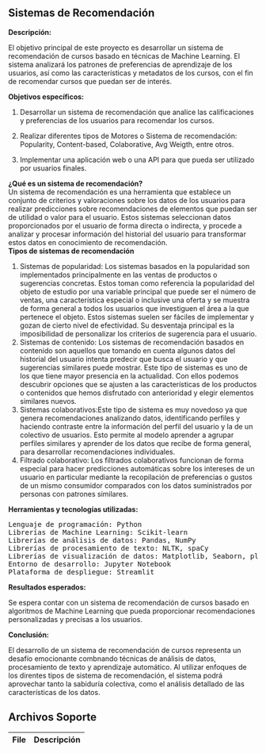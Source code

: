 ## Sistemas de Recomendación  

**Descripción:**  

El objetivo principal de este proyecto es desarrollar un sistema de recomendación de cursos basado en técnicas de Machine Learning. El sistema analizará los patrones de preferencias de aprendizaje de los usuarios, así como las características y metadatos de los cursos, con el fin de recomendar cursos que puedan ser de interés.  

**Objetivos específicos:**  
1. Desarrollar un sistema de recomendación  que analice las calificaciones y preferencias de los usuarios para recomendar los cursos.
2. Realizar diferentes tipos de Motores o Sistema de recomendación: Popularity, Content-based, Colaborative, Avg Weigth, entre otros.

1. Implementar  una aplicación web o una API para que pueda ser utilizado por usuarios finales.  

**¿Qué es un sistema de recomendación?**  
Un sistema de recomendación es una herramienta que establece un conjunto de criterios y valoraciones sobre los datos de los usuarios para realizar predicciones sobre recomendaciones de elementos que puedan ser de utilidad o valor para el usuario. Estos sistemas seleccionan datos proporcionados por el usuario de forma directa o indirecta, y procede a analizar y procesar información del historial del usuario para transformar estos datos en conocimiento de recomendación.  
**Tipos de sistemas de recomendación**  
1. Sistemas de popularidad: Los sistemas basados en la popularidad son implementados principalmente en las ventas de productos o sugerencias concretas. Estos toman como referencia la popularidad del objeto de estudio por una variable principal que puede ser el número de ventas, una característica especial o inclusive una oferta y se muestra de forma general a todos los usuarios que investiguen el área a la que pertenece el objeto. Estos sistemas suelen ser fáciles de implementar y gozan de cierto nivel de efectividad. Su desventaja principal es la imposibilidad de personalizar los criterios de sugerencia para el usuario.
1. Sistemas de contenido: Los sistemas de recomendación basados en contenido son aquellos que tomando en cuenta algunos datos del historial del usuario intenta predecir que busca el usuario y que sugerencias similares puede mostrar. Este tipo de sistemas es uno de los que tiene mayor presencia en la actualidad. Con ellos podemos descubrir opciones que se ajusten a las características de los productos o contenidos que hemos disfrutado con anterioridad y elegir elementos similares nuevos.
1. Sistemas colaborativos:Este tipo de sistema es muy novedoso ya que genera recomendaciones analizando datos, identificando perfiles y haciendo contraste entre la información del perfil del usuario y la de un colectivo de usuarios. Esto permite al modelo aprender a agrupar perfiles similares y aprender de los datos que recibe de forma general, para desarrollar recomendaciones individuales.
1. Filtrado colaborativo: Los filtrados colaborativos funcionan de forma especial para hacer predicciones automáticas sobre los intereses de un usuario en particular mediante la recopilación de preferencias o gustos de un mismo consumidor comparados con los datos suministrados por personas con patrones similares.

**Herramientas y tecnologías utilizadas:**

<pre>Lenguaje de programación: Python
Librerías de Machine Learning: Scikit-learn
Librerías de análisis de datos: Pandas, NumPy
Librerías de procesamiento de texto: NLTK, spaCy
Librerías de visualización de datos: Matplotlib, Seaborn, plotly
Entorno de desarrollo: Jupyter Notebook
Plataforma de despliegue: Streamlit</pre>

**Resultados esperados:**  

Se espera contar con un sistema de recomendación de cursos basado en algoritmos de Machine Learning que pueda proporcionar recomendaciones personalizadas y precisas a los usuarios.  

**Conclusión:**  

El desarrollo de un sistema de recomendación de cursos  representa un desafío emocionante combnando técnicas de análisis de datos, procesamiento de texto y aprendizaje automático. Al utilizar enfoques de los direntes tipos de sistema de recomendación,  el sistema podrá aprovechar tanto la sabiduría colectiva, como el análisis detallado de las características de los datos. 

## Archivos Soporte  
| File | Descripción |
|----|-----------|  



